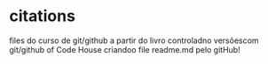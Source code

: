 # citations
files do curso de git/github a partir do livro controladno versõescom git/github of Code House
criandoo file readme.md pelo gitHub!
